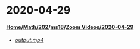 # 2020-04-29
#### [Home](../../../../..)/[Math](../../../..)/[202](../../..)/[ms18](../..)/[Zoom Videos](..)/[2020-04-29]()
- [_output.mp4_](output.mp4)
